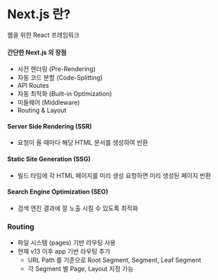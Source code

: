 # Next.js 란?

웹을 위한 React 프레임워크

#### 간단한 Next.js 의 장점

- 사전 렌더링 (Pre-Rendering)
- 자동 코드 분할 (Code-Splitting)
- API Routes
- 자동 최적화 (Built-in Optimization)
- 미들웨어 (Middleware)
- Routing & Layout

#### Server Side Rendering (SSR)

- 요청이 올 때마다 해당 HTML 문서를 생성하여 반환

#### Static Site Generation (SSG)

- 빌드 타임에 각 HTML 페이지를 미리 생성 요청하면 미리 생성된 페이지 반환

#### Search Engine Optimization (SEO)

- 검색 엔진 결과에 잘 노출 시킬 수 있도록 최적화

### Routing

- 파일 시스템 (pages) 기반 라우팅 사용
- 현재 v13 이후 app 기반 라우팅 추가
  - URL Path 를 기준으로 Root Segment, Segment, Leaf Segment
  - 각 Segment 별 Page, Layout 지정 가능
